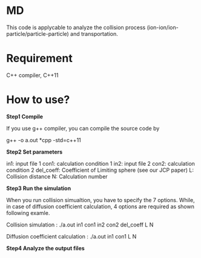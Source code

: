 # MD
This code is applycable to analyze the collision process (ion-ion/ion-particle/particle-particle) and transportation.



# Requirement
C++ compiler, C++11



# How to use?
**Step1 Compile**

If you use g++ compiler, you can compile the source code by

g++ -o a.out *cpp -std=c++11


**Step2 Set parameters**

in1:  input file 1
con1: calculation condition 1
in2:  input file 2
con2: calculation condition 2
del_coeff:  Coefficient of Limiting sphere (see our JCP paper)
L:    Collision distance
N:    Calculation number
  
  
**Step3 Run the simulation**

When you run collision simualtion, you have to specify the 7 options. While, in case of diffusion coefficient calculation, 4 options are required as shown following examle.

Collision simulation              : ./a.out in1 con1 in2 con2 del_coeff L N

Diffusion coefficient calculation : ./a.out in1 con1 L N


**Step4 Analyze the output files**
  
